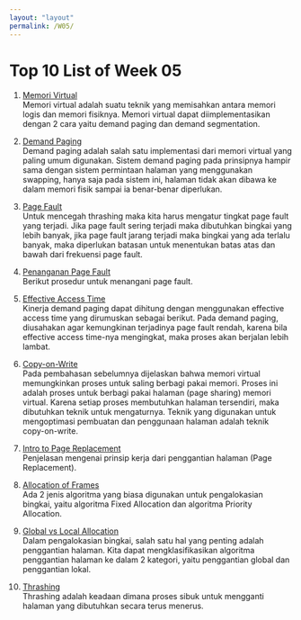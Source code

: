 ```yaml
---
layout: "layout"
permalink: /W05/
---
```


# Top 10 List of Week 05

1. [Memori Virtual](http://openstorage.gunadarma.ac.id/linux/docs/v06/Kuliah/SistemOperasi/BUKU/SistemOperasi-4.X-2/ch05.html)<br>
Memori virtual adalah suatu teknik yang memisahkan antara memori logis dan memori fisiknya. Memori virtual dapat diimplementasikan dengan 2 cara yaitu demand paging dan demand segmentation.

2. [Demand Paging](http://openstorage.gunadarma.ac.id/linux/docs/v06/Kuliah/SistemOperasi/BUKU/SistemOperasi-4.X-2/ch05s02.html)<br>
Demand paging adalah salah satu implementasi dari memori virtual yang paling umum digunakan. Sistem demand paging pada prinsipnya hampir sama dengan sistem permintaan halaman yang menggunakan swapping, hanya saja pada sistem ini, halaman tidak akan dibawa ke dalam memori fisik sampai ia benar-benar diperlukan.

3. [Page Fault](http://openstorage.gunadarma.ac.id/linux/docs/v06/Kuliah/SistemOperasi/BUKU/SistemOperasi-4.X-2/ch07s07.html)<br>
Untuk mencegah thrashing maka kita harus mengatur tingkat page fault yang terjadi. Jika page fault sering terjadi maka dibutuhkan bingkai yang lebih banyak, jika page fault jarang terjadi maka bingkai yang ada terlalu banyak, maka diperlukan batasan untuk menentukan batas atas dan bawah dari frekuensi page fault.

4. [Penanganan Page Fault](http://openstorage.gunadarma.ac.id/linux/docs/v06/Kuliah/SistemOperasi/BUKU/SistemOperasi-4.X-2/ch05s03.html)<br>
Berikut prosedur untuk menangani page fault.

5. [Effective Access Time](http://openstorage.gunadarma.ac.id/linux/docs/v06/Kuliah/SistemOperasi/BUKU/SistemOperasi-4.X-2/ch05s04.html)<br>
Kinerja demand paging dapat dihitung dengan menggunakan effective access time yang dirumuskan sebagai berikut. Pada demand paging, diusahakan agar kemungkinan terjadinya page fault rendah, karena bila effective access time-nya mengingkat, maka proses akan berjalan lebih lambat.

6. [Copy-on-Write](http://openstorage.gunadarma.ac.id/linux/docs/v06/Kuliah/SistemOperasi/BUKU/SistemOperasi-4.X-2/ch05s05.html)<br>
Pada pembahasan sebelumnya dijelaskan bahwa memori virtual memungkinkan proses untuk saling berbagi pakai memori. Proses ini adalah proses untuk berbagi pakai halaman (page sharing) memori virtual. Karena setiap proses membutuhkan halaman tersendiri, maka dibutuhkan teknik untuk mengaturnya. Teknik yang digunakan untuk mengoptimasi pembuatan dan penggunaan halaman adalah teknik copy-on-write.

7. [Intro to Page Replacement](http://openstorage.gunadarma.ac.id/linux/docs/v06/Kuliah/SistemOperasi/BUKU/SistemOperasi-4.X-2/ch05s06.html)<br>
Penjelasan mengenai prinsip kerja dari penggantian halaman (Page Replacement).

8. [Allocation of Frames](http://openstorage.gunadarma.ac.id/linux/docs/v06/Kuliah/SistemOperasi/BUKU/SistemOperasi-4.X-2/ch07s03.html)<br>
Ada 2 jenis algoritma yang biasa digunakan untuk pengalokasian bingkai, yaitu algoritma Fixed Allocation dan algoritma Priority Allocation.

9. [Global vs Local Allocation](http://openstorage.gunadarma.ac.id/linux/docs/v06/Kuliah/SistemOperasi/BUKU/SistemOperasi-4.X-2/ch07s04.html)<br>
Dalam pengalokasian bingkai, salah satu hal yang penting adalah penggantian halaman. Kita dapat mengklasifikasikan algoritma penggantian halaman ke dalam 2 kategori, yaitu penggantian global dan penggantian lokal.

10. [Thrashing](http://openstorage.gunadarma.ac.id/linux/docs/v06/Kuliah/SistemOperasi/BUKU/SistemOperasi-4.X-2/ch07s05.html)<br>
Thrashing adalah keadaan dimana proses sibuk untuk mengganti halaman yang dibutuhkan secara terus menerus.

